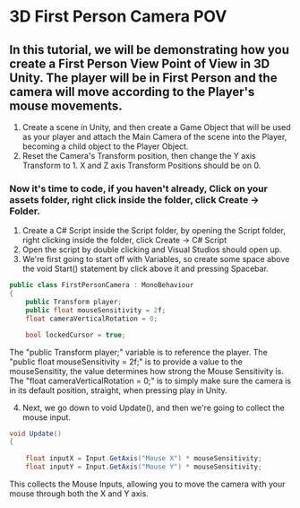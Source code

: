 # 3D First Person Camera POV 
## In this tutorial, we will be demonstrating how you create a First Person View Point of View in 3D Unity. The player will be in First Person and the camera will move according to the Player's mouse movements.

1. Create a scene in Unity, and then create a Game Object that will be used as your player and attach the Main Camera of the scene into the Player, becoming a child object to the Player Object.
2. Reset the Camera's Transform position, then change the Y axis Transform to 1. X and Z axis Transform Positions should be on 0.

### Now it's time to code, if you haven't already, Click on your assets folder, right click inside the folder, click Create -> Folder.

1. Create a C# Script inside the Script folder, by opening the Script folder, right clicking inside the folder, click Create -> C# Script
2. Open the script by double clicking and Visual Studios should open up.
3. We're first going to start off with Variables, so create some space above the void Start() statement by click above it and pressing Spacebar.
```.cs
public class FirstPersonCamera : MonoBehaviour
{
    public Transform player;
    public float mouseSensitivity = 2f;
    float cameraVerticalRotation = 0;

    bool lockedCursor = true;
```
The "public Transform player;" variable is to reference the player.
The "public float mouseSensitivity = 2f;" is to provide a value to the mouseSensitity, the value determines how strong the Mouse Sensitivity is.
The "float cameraVerticalRotation = 0;" is to simply make sure the camera is in its default position, straight, when pressing play in Unity.

4. Next, we go down to void Update(), and then we're going to collect the mouse input. 
```.cs
void Update()
{
  
    float inputX = Input.GetAxis("Mouse X") * mouseSensitivity;
    float inputY = Input.GetAxis("Mouse Y") * mouseSensitivity;
```
This collects the Mouse Inputs, allowing you to move the camera with your mouse through both the X and Y axis. 
